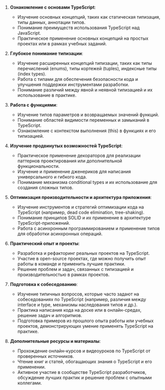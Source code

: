 
1. **Ознакомление с основами TypeScript**:
    
    - Изучение основных концепций, таких как статическая типизация, типы данных, аннотации типов.
    - Понимание преимуществ использования TypeScript над JavaScript.
    - Практическое применение основных концепций на простых проектах или в рамках учебных заданий.
2. **Глубокое понимание типизации**:
    
    - Изучение расширенных концепций типизации, таких как типы перечислений (enums), типы кортежей (tuples), индексные типы (index types).
    - Работа с типами для обеспечения безопасности кода и улучшения поддержки инструментами разработки.
    - Понимание различий между явной и неявной типизацией и их использование в практике.
3. **Работа с функциями**:
    
    - Изучение типов параметров и возвращаемых значений функций.
    - Понимание областей видимости переменных и замыканий в TypeScript.
    - Ознакомление с контекстом выполнения (this) в функциях и его типизацией.
4. **Изучение продвинутых возможностей TypeScript**:
    
    - Практическое применение декораторов для реализации паттернов проектирования или дополнительной функциональности.
    - Изучение и применение дженериков для написания универсального и гибкого кода.
    - Понимание механизма conditional types и их использование для создания сложных типов.
5. **Оптимизация производительности и архитектура приложения**:
    
    - Изучение инструментов и стратегий оптимизации кода на TypeScript (например, dead code elimination, tree-shaking).
    - Понимание принципов SOLID и их применение в архитектуре TypeScript-приложений.
    - Работа с асинхронным программированием и применение типов для обработки асинхронных операций.
6. **Практический опыт и проекты**:
    
    - Разработка и рефакторинг реальных проектов на TypeScript.
    - Участие в open-source проектах, где можно получить опыт работы в команде и применить лучшие практики.
    - Решение проблем и задач, связанных с типизацией и производительностью в рамках проектов.
7. **Подготовка к собеседованию**:
    
    - Изучение типичных вопросов, которые часто задают на собеседованиях по TypeScript (например, различия между interface и type, механизмы наследования типов и др.).
    - Практика написания кода на доске или в онлайн-средах, решение задач и алгоритмов.
    - Подготовка примеров из прошлого опыта работы или учебных проектов, демонстрирующих умение применять TypeScript на практике.
8. **Дополнительные ресурсы и материалы**:
    
    - Прохождение онлайн-курсов и видеоуроков по TypeScript от проверенных источников.
    - Чтение книг и статей, обогащающих знания о TypeScript и его применении.
    - Активное участие в сообществе TypeScript разработчиков, обсуждение лучших практик и решение проблем с опытными коллегами.